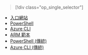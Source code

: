 > [!div class="op_single_selector"]
- [入口網站](../articles/virtual-network/virtual-networks-create-nsg-arm-pportal.md)
- [PowerShell](../articles/virtual-network/virtual-networks-create-nsg-arm-ps.md)
- [Azure CLI](../articles/virtual-network/virtual-networks-create-nsg-arm-cli.md)
- [ARM 範本](../articles/virtual-network/virtual-networks-create-nsg-arm-template.md)
- [PowerShell (傳統)](../articles/virtual-network/virtual-networks-create-nsg-classic-ps.md)
- [Azure CLI (傳統)](../articles/virtual-network/virtual-networks-create-nsg-classic-cli.md)

<!--HONumber=Nov16_HO3-->


